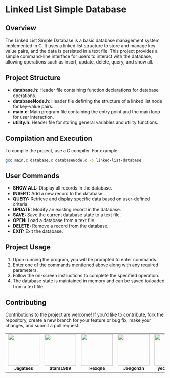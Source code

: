 # Linked List Simple Database

## Overview
The Linked List Simple Database is a basic database management system implemented in C. It uses a linked list structure to store and manage key-value pairs, and the data is persisted in a text file. This project provides a simple command-line interface for users to interact with the database, allowing operations such as insert, update, delete, query, and show all.

## Project Structure
- **database.h**: Header file containing function declarations for database operations.
- **databaseNode.h**: Header file defining the structure of a linked list node for key-value pairs.
- **main.c**: Main program file containing the entry point and the main loop for user interaction.
- **utility.h**: Header file for storing general variables and utility functions.

## Compilation and Execution
To compile the project, use a C compiler. For example:
```bash
gcc main.c database.c databaseNode.c -o linked-list-database
```

## User Commands

- **SHOW ALL:** Display all records in the database.
- **INSERT:** Add a new record to the database.
- **QUERY:** Retrieve and display specific data based on user-defined criteria.
- **UPDATE:** Modify an existing record in the database.
- **SAVE:** Save the current database state to a text file.
- **OPEN:** Load a database from a text file.
- **DELETE:** Remove a record from the database.
- **EXIT:** Exit the database.

## Project Usage

1. Upon running the program, you will be prompted to enter commands.
2. Enter one of the commands mentioned above along with any required parameters.
3. Follow the on-screen instructions to complete the specified operation.
4. The database state is maintained in memory and can be saved to/loaded from a text file.

## Contributing

Contributions to the project are welcome! If you'd like to contribute, fork the repository, create a new branch for your feature or bug fix, make your changes, and submit a pull request.



<table>
  <tr>
        <td align="center"><a href="https://github.com/Jagatees"><img src="https://avatars.githubusercontent.com/u/140966272?s=400&u=4366692093a55d4fda2ba7b4a0b5aa221f8ac0b3&v=4" width="100px;" alt=""/><br /><sub><b>Jagatees</b></sub></a><br />
    </td>
    <td align="center"><a href="https://github.com/Stars1999"><img src="https://avatars.githubusercontent.com/u/25857617?v=4" width="100px;" alt=""/><br /><sub><b>Stars1999</b></sub></a><br />
    </td>  
    <td align="center"><a href="https://github.com/Hexqne
"><img src="https://avatars.githubusercontent.com/u/53991762?v=4" width="100px;" alt=""/><br /><sub><b>Hexqne
</b></sub></a><br />
    </td> 
    <td align="center"><a href="https://github.com/
Jongohzh"><img src="https://avatars.githubusercontent.com/u/44186596?v=4" width="100px;" alt=""/><br /><sub><b>
Jongohzh</b></sub></a><br />
    </td> 
    <td align="center"><a href="https://github.com/yechenkhoo"><img src="https://avatars.githubusercontent.com/u/144420206?v=4" width="100px;" alt=""/><br /><sub><b>yechenkhoo</b></sub></a><br />
    </td> 
  </tr>
</table>
